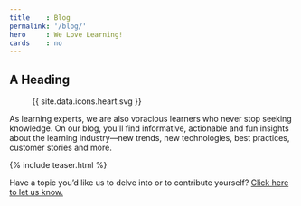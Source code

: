 ```yaml
---
title    : Blog
permalink: '/blog/'
hero     : We Love Learning!
cards    : no
---
```

## A Heading
<figure class="featuredIcon">{{ site.data.icons.heart.svg }}</figure>

As learning experts, we are also voracious learners who never stop seeking knowledge. On our blog, you'll find informative, actionable and fun insights about the learning industry—new trends, new technologies, best practices, customer stories and more.

{% include teaser.html %}

Have a topic you’d like us to delve into or to contribute yourself? [Click here to let us know.](#)
<br><br>
